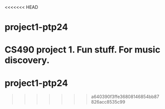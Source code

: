 <<<<<<< HEAD
# project1-ptp24
CS490 project 1. Fun stuff. For music discovery.
=======
# project1-ptp24
>>>>>>> a640390f3ffe36808146854bb87826acc8535c99
